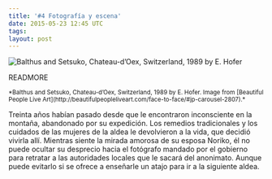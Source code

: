 ```yaml
---
title: '#4 Fotografía y escena'
date: 2015-05-23 12:45 UTC
tags: 
layout: post
---
```

![Balthus and Setsuko, Chateau-d’Oex, Switzerland, 1989 by E. Hofer](/2015-foto/Balthus-and-Setsuko-Chateau-dOex-Switzerland-1989-by-E-Hofer.jpg)

READMORE

<small> 
*Balthus and Setsuko, Chateau-d’Oex, Switzerland, 1989 by E. Hofer. Image from [Beautiful People Live Art](http://beautifulpeopleliveart.com/face-to-face/#jp-carousel-2807).*
</small>

Treinta años habían pasado desde que le encontraron inconsciente en la montaña, abandonado por su expedición. Los remedios tradicionales y los cuidados de las mujeres de la aldea le devolvieron a la vida, que decidió vivirla allí. Mientras siente la mirada amorosa de su esposa Noriko, él no puede ocultar su desprecio hacia el fotógrafo mandado por el gobierno para retratar a las autoridades locales que le sacará del anonimato. Aunque puede evitarlo si se ofrece a enseñarle un atajo para ir a la siguiente aldea.